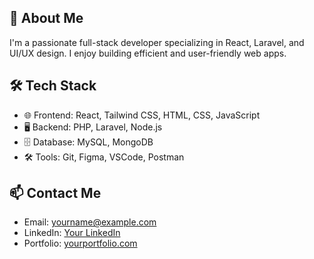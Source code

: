 ## 👋 About Me
I'm a passionate full-stack developer specializing in React, Laravel, and UI/UX design. I enjoy building efficient and user-friendly web apps.
## 🛠️ Tech Stack
- 🌐 Frontend: React, Tailwind CSS, HTML, CSS, JavaScript
- 🖥️ Backend: PHP, Laravel, Node.js
- 🗄️ Database: MySQL, MongoDB
- 🛠️ Tools: Git, Figma, VSCode, Postman
## 📫 Contact Me
- Email: yourname@example.com
- LinkedIn: [Your LinkedIn](https://www.linkedin.com/in/aymanguesmi/)
- Portfolio: [yourportfolio.com](https://ayman-guesmi.vercel.app)

